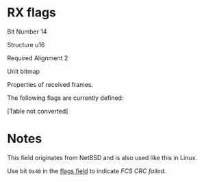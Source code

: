 RX flags
========

Bit Number 14

Structure u16

Required Alignment 2

Unit bitmap

Properties of received frames.

The following flags are currently defined:

\[Table not converted\]

Notes
=====

This field originates from NetBSD and is also used like this in Linux.

Use bit `0x40` in the [flags field](../Flags) to indicate *FCS CRC
failed*.
